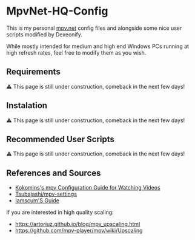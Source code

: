 # MpvNet-HQ-Config

This is my personal [mpv.net](https://github.com/stax76/mpv.net) config files and alongside some nice user scripts modified by Dexeonify.

While mostly intended for medium and high end Windows PCs running at 
high refresh rates, feel free to modify them as you wish.

## Requirements

⚠️ This page is still under construction, comeback in the next few days!

## Instalation

⚠️ This page is still under construction, comeback in the next few days!

## Recommended User Scripts

⚠️ This page is still under construction, comeback in the next few days!

## References and Sources

- [Kokomins's mpv Configuration Guide for Watching Videos](https://kokomins.wordpress.com/2019/10/14/mpv-config-guide/)
- [Tsubajashi/mpv-settings](https://github.com/Tsubajashi/mpv-settings/)
- [Iamscum'S Guide](https://iamscum.wordpress.com/guides/videoplayback-guide/mpv-conf/)

If you are interested in high quality scaling:

- <https://artoriuz.github.io/blog/mpv_upscaling.html>
- <https://github.com/mpv-player/mpv/wiki/Upscaling>
